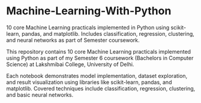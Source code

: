 # Machine-Learning-With-Python
10 core Machine Learning practicals implemented in Python using scikit-learn, pandas, and matplotlib. Includes classification, regression, clustering, and neural networks as part of Semester coursework.

This repository contains 10 core Machine Learning practicals implemented using Python as part of my Semester 6 coursework (Bachelors in Computer Science) at Lakshmibai College, University of Delhi.

Each notebook demonstrates model implementation, dataset exploration, and result visualization using libraries like scikit-learn, pandas, and matplotlib. Covered techniques include classification, regression, clustering, and basic neural networks.
